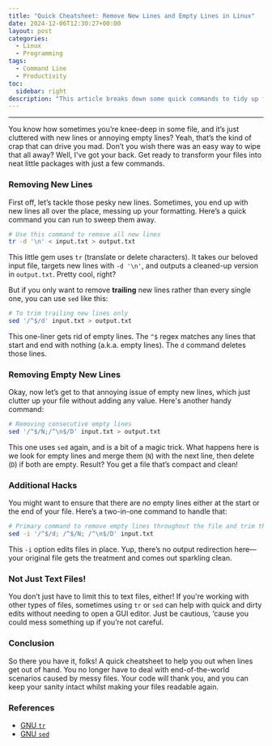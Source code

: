 ```yaml
---
title: "Quick Cheatsheet: Remove New Lines and Empty Lines in Linux"
date: 2024-12-06T12:30:27+00:00
layout: post
categories:
  - Linux
  - Programming
tags:
  - Command Line
  - Productivity
toc:
  sidebar: right
description: "This article breaks down some quick commands to tidy up files in Linux by removing unwanted new lines and those pesky empty lines. Keep your files clean and readable without breaking a sweat!"
---
```

---

You know how sometimes you’re knee-deep in some file, and it’s just cluttered with new lines or annoying empty lines? Yeah, that’s the kind of crap that can drive you mad. Don’t you wish there was an easy way to wipe that all away? Well, I've got your back. Get ready to transform your files into neat little packages with just a few commands.

### Removing New Lines

First off, let’s tackle those pesky new lines. Sometimes, you end up with new lines all over the place, messing up your formatting. Here’s a quick command you can run to sweep them away.

```bash
# Use this command to remove all new lines
tr -d '\n' < input.txt > output.txt
```

This little gem uses `tr` (translate or delete characters). It takes our beloved input file, targets new lines with `-d '\n'`, and outputs a cleaned-up version in `output.txt`. Pretty cool, right?

But if you only want to remove **trailing** new lines rather than every single one, you can use `sed` like this:

```bash
# To trim trailing new lines only
sed '/^$/d' input.txt > output.txt
```

This one-liner gets rid of empty lines. The `^$` regex matches any lines that start and end with nothing (a.k.a. empty lines). The `d` command deletes those lines.

### Removing Empty New Lines

Okay, now let’s get to that annoying issue of empty new lines, which just clutter up your file without adding any value. Here's another handy command:

```bash
# Removing consecutive empty lines
sed '/^$/N;/^\n$/D' input.txt > output.txt
```

This one uses `sed` again, and is a bit of a magic trick. What happens here is we look for empty lines and merge them (`N`) with the next line, then delete (`D`) if both are empty. Result? You get a file that’s compact and clean!

### Additional Hacks

You might want to ensure that there are *no* empty lines either at the start or the end of your file. Here’s a two-in-one command to handle that:

```bash
# Primary command to remove empty lines throughout the file and trim the ends
sed -i '/^$/d; /^$/N; /^\n$/D' input.txt
```

This `-i` option edits files in place. Yup, there’s no output redirection here—your original file gets the treatment and comes out sparkling clean.

### Not Just Text Files!

You don’t just have to limit this to text files, either! If you're working with other types of files, sometimes using `tr` or `sed` can help with quick and dirty edits without needing to open a GUI editor. Just be cautious, ‘cause you could mess something up if you’re not careful.

### Conclusion

So there you have it, folks! A quick cheatsheet to help you out when lines get out of hand. You no longer have to deal with end-of-the-world scenarios caused by messy files. Your code will thank you, and you can keep your sanity intact whilst making your files readable again.

### References
- [GNU `tr`](https://www.gnu.org/software/coreutils/manual/html_node/tr.html)
- [GNU `sed`](https://www.gnu.org/software/sed/manual/sed.html) 
